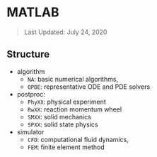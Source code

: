 # MATLAB

> Last Updated: July 24, 2020

## Structure

* algorithm
  * `NA`: basic numerical algorithms,
  * `OPDE`: representative ODE and PDE solvers
* postproc:
  * `PhyXX`: physical experiment
  * `RwXX`: reaction momentum wheel
  * `SMXX`: solid mechanics
  * `SPXX`: solid state physics
* simulator
  * `CFD`: computational fluid dynamics,
  * `FEM`: finite element method
